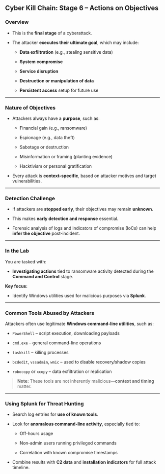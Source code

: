 ## **Cyber Kill Chain: Stage 6 – Actions on Objectives**

### **Overview**

- This is the **final stage** of a cyberattack.
    
- The attacker **executes their ultimate goal**, which may include:
    
    - **Data exfiltration** (e.g., stealing sensitive data)
        
    - **System compromise**
        
    - **Service disruption**
        
    - **Destruction or manipulation of data**
        
    - **Persistent access** setup for future use
        

---

### **Nature of Objectives**

- Attackers always have a **purpose**, such as:
    
    - Financial gain (e.g., ransomware)
        
    - Espionage (e.g., data theft)
        
    - Sabotage or destruction
        
    - Misinformation or framing (planting evidence)
        
    - Hacktivism or personal gratification
        
- Every attack is **context-specific**, based on attacker motives and target vulnerabilities.
    

---

### **Detection Challenge**

- If attackers are **stopped early**, their objectives may remain **unknown**.
    
- This makes **early detection and response** essential.
    
- Forensic analysis of logs and indicators of compromise (IoCs) can help **infer the objective** post-incident.
    

---

### **In the Lab**

You are tasked with:

- **Investigating actions** tied to ransomware activity detected during the **Command and Control** stage.
    

**Key focus:**

- Identify Windows utilities used for malicious purposes via **Splunk**.
    

---

### **Common Tools Abused by Attackers**

Attackers often use legitimate **Windows command-line utilities**, such as:

- `PowerShell` – script execution, downloading payloads
    
- `cmd.exe` – general command-line operations
    
- `taskkill` – killing processes
    
- `bcdedit`, `vssadmin`, `wmic` – used to disable recovery/shadow copies
    
- `robocopy` or `xcopy` – data exfiltration or replication
    

> **Note:** These tools are not inherently malicious—**context and timing** matter.

---

### **Using Splunk for Threat Hunting**

- Search log entries for **use of known tools**.
    
- Look for **anomalous command-line activity**, especially tied to:
    
    - Off-hours usage
        
    - Non-admin users running privileged commands
        
    - Correlation with known compromise timestamps
        
- Combine results with **C2 data** and **installation indicators** for full attack timeline.